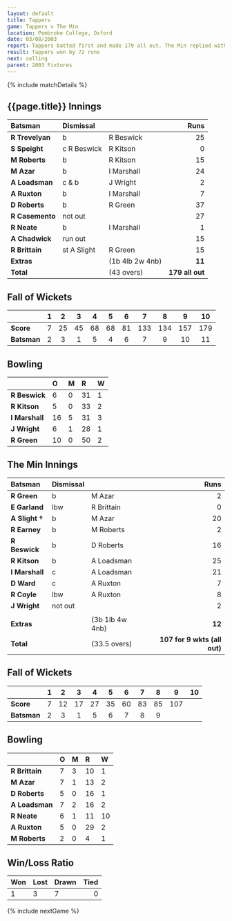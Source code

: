 ```yaml
---
layout: default
title: Tappers
game: Tappers v The Min
location: Pembroke College, Oxford
date: 03/08/2003
report: Tappers batted first and made 179 all out. The Min replied with 107 for 9 wkts (all out)
result: Tappers won by 72 runs
next: selling
parent: 2003 Fixtures
---
```


{% include matchDetails %}

## {{page.title}} Innings

| Batsman | Dismissal |  | Runs |
|:---|:---|---|---:|
| **R Trevelyan** | b | R Beswick | 25 |
| **S Speight** | c R Beswick | R Kitson | 0 |
| **M Roberts** | b | R Kitson | 15 |
| **M Azar** | b | I Marshall | 24 |
| **A Loadsman** | c & b | J Wright | 2 |
| **A Ruxton** | b | I Marshall | 7 |
| **D Roberts** | b | R Green | 37 |
| **R Casemento** | not out |  | 27 |
| **R Neate** | b | I Marshall | 1 |
| **A Chadwick** | run out |  | 15 |
| **R Brittain** | st A Slight | R Green | 15 |
| **Extras** | | (1b 4lb 2w 4nb) | **11** |
| **Total** | | (43 overs) | **179 all out** |

## Fall of Wickets

| | 1 | 2 | 3 | 4 | 5 | 6 | 7 | 8 | 9 | 10 |
|---|:---:|:---:|:---:|:---:|:---:|:---:|:---:|:---:|:---:|:---:|
| **Score** | 7 | 25 | 45 | 68 | 68 | 81 | 133 | 134 | 157 | 179 |
| **Batsman** | 2 | 3 | 1 | 5 | 4 | 6 | 7 | 9 | 10 | 11 |

## Bowling

| | O | M | R | W |
|---|:---|:---|:---|:---|
| **R Beswick** | 6 | 0 | 31 | 1 |
| **R Kitson** | 5 | 0 | 33 | 2 |
| **I Marshall** | 16 | 5 | 31 | 3 |
| **J Wright** | 6 | 1 | 28 | 1 |
| **R Green** | 10 | 0 | 50 | 2 |

## The Min Innings

| Batsman | Dismissal |  | Runs |
|:---|:---|---|---:|
| **R Green** | b | M Azar | 2 |
| **E Garland** | lbw | R Brittain | 0 |
| **A Slight &#8224;** | b | M Azar | 20 |
| **R Earney** | b | M Roberts | 2 |
| **R Beswick** | b | D Roberts | 16 |
| **R Kitson** | b | A Loadsman | 25 |
| **I Marshall** | c | A Loadsman | 21 |
| **D Ward** | c | A Ruxton | 7 |
| **R Coyle** | lbw | A Ruxton | 8 |
| **J Wright** | not out |  | 2 |
|  |  |  |  |
| **Extras** | | (3b 1lb 4w 4nb) | **12** |
| **Total** | | (33.5 overs) | **107 for 9 wkts (all out)** |

## Fall of Wickets

| | 1 | 2 | 3 | 4 | 5 | 6 | 7 | 8 | 9 | 10 |
|---|:---:|:---:|:---:|:---:|:---:|:---:|:---:|:---:|:---:|:---:|
| **Score** | 7 | 12 | 17 | 27 | 35 | 60 | 83 | 85 | 107 |  |
| **Batsman** | 2 | 3 | 1 | 5 | 6 | 7 | 8 | 9 |  |  |

## Bowling

| | O | M | R | W |
|---|:---|:---|:---|:---|
| **R Brittain** | 7 | 3 | 10 | 1 |
| **M Azar** | 7 | 1 | 13 | 2 |
| **D Roberts** | 5 | 0 | 16 | 1 |
| **A Loadsman** | 7 | 2 | 16 | 2 |
| **R Neate** | 6 | 1 | 11 | 10 |
| **A Ruxton** | 5 | 0 | 29 | 2 |
| **M Roberts** | 2 | 0 | 4 | 1 |


## Win/Loss Ratio

| Won | Lost | Drawn | Tied |
|:---|:---|:---|---:|
| 1 | 3 | 7 | 0 |

{% include nextGame %}